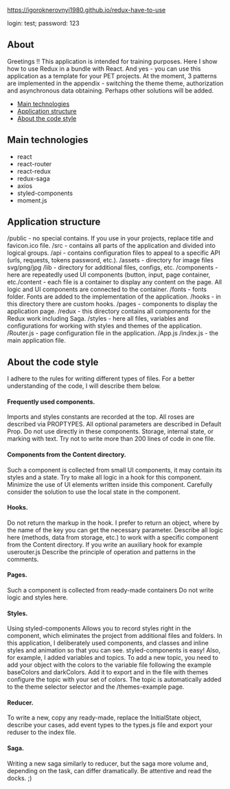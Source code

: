 https://igoroknerovnyi1980.github.io/redux-have-to-use

login: test; 
password: 123

## About

Greetings !!
This application is intended for training purposes. Here I show how to use Redux in a bundle with React. And yes - you can use this application as a template for your PET projects. At the moment, 3 patterns are implemented in the appendix - switching the theme theme, authorization and asynchronous data obtaining. Perhaps other solutions will be added.

- [Main technologies](#main-technologies)
- [Application structure](#application-structure)
- [About the code style](#about-the-code-style)

## Main technologies

- react
- react-router
- react-redux
- redux-saga
- axios
- styled-components
- moment.js

## Application structure

/public - no special contains. If you use in your projects, replace title and favicon.ico file.
/src - contains all parts of the application and divided into logical groups.
/api - contains configuration files to appeal to a specific API (urls, requests, tokens password, etc.).
/assets - directory for image files svg/png/jpg
/lib - directory for additional files, configs, etc.
/components - here are repeatedly used UI components (button, input, page container, etc./content - each file is a container to display any content on the page. All logic and UI components are connected to the container.
/fonts - fonts folder. Fonts are added to the implementation of the application.
/hooks - in this directory there are custom hooks.
/pages - components to display the application page.
/redux - this directory contains all components for the Redux work including Saga.
/styles - here all files, variables and configurations for working with styles and themes of the application.
/Router.js - page configuration file in the application.
/App.js
/index.js - the main application file.

## About the code style

I adhere to the rules for writing different types of files. For a better understanding of the code, I will describe them below.

#### Frequently used components.

Imports and styles constants are recorded at the top. All roses are described via PROPTYPES. All optional parameters are described in Default Prop. Do not use directly in these components. Storage, internal state, or marking with text. Try not to write more than 200 lines of code in one file.

#### Components from the Content directory.

Such a component is collected from small UI components, it may contain its styles and a state. Try to make all logic in a hook for this component. Minimize the use of UI elements written inside this component. Carefully consider the solution to use the local state in the component.

#### Hooks.

Do not return the markup in the hook. I prefer to return an object, where by the name of the key you can get the necessary parameter. Describe all logic here (methods, data from storage, etc.) to work with a specific component from the Content directory. If you write an auxiliary hook for example userouter.js Describe the principle of operation and patterns in the comments.

#### Pages.

Such a component is collected from ready-made containers Do not write logic and styles here.

#### Styles.

Using styled-components Allows you to record styles right in the component, which eliminates the project from additional files and folders. In this application, I deliberately used components, and classes and inline styles and animation so that you can see. styled-components is easy! Also, for example, I added variables and topics. To add a new topic, you need to add your object with the colors to the variable file following the example baseColors and darkColors. Add it to export and in the file with themes configure the topic with your set of colors. The topic is automatically added to the theme selector selector and the /themes-example page.

#### Reducer.

To write a new, copy any ready-made, replace the InitialState object, describe your cases, add event types to the types.js file and export your reduser to the index file.

#### Saga.

Writing a new saga similarly to reducer, but the saga more volume and, depending on the task, can differ dramatically. Be attentive and read the docks. ;)
